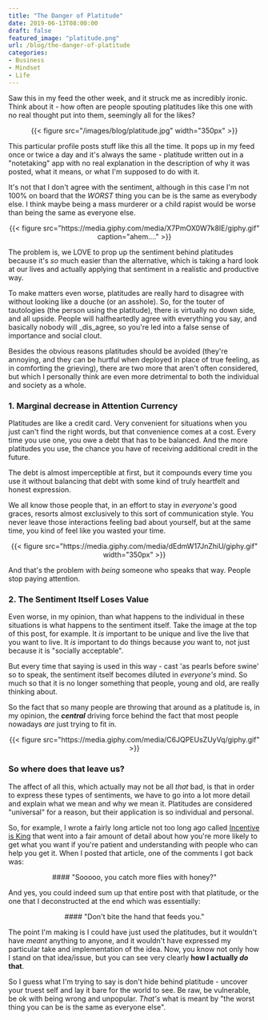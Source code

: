 ```yaml
---
title: "The Danger of Platitude"
date: 2019-06-13T08:00:00
draft: false
featured_image: "platitude.png"
url: /blog/the-danger-of-platitude
categories:
- Business
- Mindset
- Life
---
```


Saw this in my feed the other week, and it struck me as incredibly ironic. Think about it - how often are people spouting
platitudes like this one with no real thought put into them, seemingly all for the likes?

<center>
{{< figure src="/images/blog/platitude.jpg" width="350px" >}}
</center>

This particular profile posts stuff like this all the time. It pops up in my feed once or twice a day and it's always the
same - platitude written out in a "notetaking" app with no real explanation in the description of why it was posted, what
it means, or what I'm supposed to do with it.

It's not that I don't agree with the sentiment, although in this case I'm not 100% on board that the _WORST_ thing you 
can be is the same as everybody else. I think maybe being a mass murderer or a child rapist would be worse than being
the same as everyone else.

<center>
{{< figure src="https://media.giphy.com/media/X7PmOX0W7k8IE/giphy.gif" caption="ahem...." >}}
</center>

The problem is, we LOVE to prop up the sentiment behind platitudes because it's *so* much easier than the alternative, 
which is taking a hard look at our lives and actually applying that sentiment in a realistic and productive way.

To make matters even worse, platitudes are really hard to disagree with without looking like a douche (or an asshole). 
So, for the touter of tautologies (the person using the platitude), there is virtually no down side, and all upside. 
People will halfheartedly agree with everything you say, and basically nobody will _dis_agree, so you're led into a false
sense of importance and social clout.

Besides the obvious reasons platitudes should be avoided (they're annoying, and they can be hurtful when deployed in 
place of true feeling, as in comforting the grieving), there are two more that aren't often considered, but which I 
personally think are even more detrimental to both the individual and society as a whole.

### 1. Marginal decrease in Attention Currency

Platitudes are like a credit card. Very convenient for situations when you just can't find the right words, but that 
convenience comes at a cost. Every time you use one, you owe a debt that has to be balanced. And the more platitudes you
use, the chance you have of receiving additional credit in the future.

The debt is almost imperceptible at first, but it compounds every time you use it without balancing that debt with some
kind of truly heartfelt and honest expression.

We all know those people that, in an effort to stay in *everyone's* good graces, resorts almost exclusively to this sort
of communication style. You never leave those interactions feeling bad about yourself, but at the same time, you kind of
feel like you wasted your time.

<center>
{{< figure src="https://media.giphy.com/media/dEdmW17JnZhiU/giphy.gif" width="350px" >}}
</center>

And that's the problem with *being* someone who speaks that way. People stop paying attention.

### 2. The Sentiment Itself Loses Value

Even worse, in my opinion, than what happens to the individual in these situations is what happens to the sentiment 
itself. Take the image at the top of this post, for example. It _is_ important to be unique and live the live that you 
want to live. It _is_ important to do things because *you* want to, not just because it is "socially acceptable".

But every time that saying is used in this way - cast 'as pearls before swine' so to speak, the sentiment itself becomes
diluted in _everyone's_ mind. So much so that it is no longer something that people, young and old, are really thinking
about.

So the fact that so many people are throwing that around as a platitude is, in my opinion, the ***central*** driving 
force behind the fact that most people nowadays _are_ just trying to fit in.

<center>
{{< figure src="https://media.giphy.com/media/C6JQPEUsZUyVq/giphy.gif" >}}
</center>

### So where does that leave us?

The affect of all this, which actually may not be all *that* bad, is that in order to express these types of sentiments,
we have to go into a lot more detail and explain what we mean and why we mean it. Platitudes are considered "universal" 
for a reason, but their application is so individual and personal. 

So, for example, I wrote a fairly long article not too long ago called [Incentive is King](http://localhost:1313/blog/incentive-is-king/)
that went into a fair amount of detail about how you're more likely to get what you want if you're patient and understanding
with people who can help you get it. When I posted that article, one of the comments I got back was:

<center>
#### "Sooooo, you catch more flies with honey?"
</center>

And yes, you could indeed sum up that entire post with that platitude, or the one that I deconstructed at the end which
was essentially: 

<center>
#### "Don't bite the hand that feeds you."
</center>

The point I'm making is I could have just used the platitudes, but it wouldn't have _meant_ anything to anyone, and it 
wouldn't have expressed my particular take and implementation of the idea. Now, you know not only how I stand on that 
idea/issue, but you can see very clearly **how I actually *do* that**.

So I guess what I'm trying to say is don't hide behind platitude - uncover your truest self and lay it bare for the world
to see. Be raw, be vulnerable, be ok with being wrong and unpopular. *That's* what is meant by "the worst thing you can 
be is the same as everyone else".